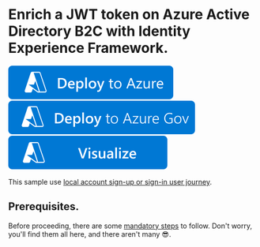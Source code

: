 # Enrich a JWT token on Azure Active Directory B2C with Identity Experience Framework.

[![Deploy To Azure](https://raw.githubusercontent.com/Azure/azure-quickstart-templates/master/1-CONTRIBUTION-GUIDE/images/deploytoazure.svg?sanitize=true)](https://portal.azure.com/#create/Microsoft.Template/uri/https%3A%2F%2Fraw.githubusercontent.com%2Fbinick%2Fsamples%2Fmaster%2Fsrc%2Fenrich-a-jwt-token-with-ief%2azuredeploy.json)
[![Deploy To Azure Gov](https://raw.githubusercontent.com/Azure/azure-quickstart-templates/master/1-CONTRIBUTION-GUIDE/images/deploytoazuregov.svg?sanitize=true)](https://portal.azure.us/#create/Microsoft.Template/uri/https%3A%2F%2Fraw.githubusercontent.com%2FAzure%2Fazure-quickstart-templates%2Fmaster%2Fquickstarts%2Fmicrosoft.documentdb%2Fcosmosdb-mongodb-autoscale%2Fazuredeploy.json)
[![Visualize](https://raw.githubusercontent.com/Azure/azure-quickstart-templates/master/1-CONTRIBUTION-GUIDE/images/visualizebutton.svg?sanitize=true)](http://armviz.io/#/?load=https%3A%2F%2Fraw.githubusercontent.com%2Fbinick%2Fsamples%2Fmaster%2Fsrc%2Fenrich-a-jwt-token-with-ief%2azuredeploy.json)

This sample use [local account sign-up or sign-in user journey](https://github.com/Azure-Samples/active-directory-b2c-custom-policy-starterpack/tree/63d382ae6cd78d2995a88653c7b7ed55876a8296/LocalAccounts#local-account-sign-up-or-sign-in-user-journey-overview).

## Prerequisites.

Before proceeding, there are some [mandatory steps](https://docs.microsoft.com/en-us/azure/active-directory-b2c/tutorial-create-user-flows?pivots=b2c-custom-policy#prerequisites) to follow. Don't worry, you'll find them all here, and there aren't many 😎.
